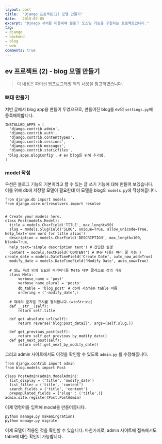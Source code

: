 ```yaml
---
layout: post
title:  "Django 프로젝트(2) 모델 만들기"
date:   2019-07-05
excerpt: "Djnago 서버를 이용하여 블로그 포스팅 기능을 구현하는 프로젝트입니다."
tag:
- django 
- backend
- blog
- web
comments: true
---
```


## ev 프로젝트 (2) - blog 모델 만들기
> 이 내용은 파이썬 웹프로그래밍 책의 내용을 참고하였습니다.

### 뼈대 만들기

저번 글에서 blog app을 만들어 두었으므로, 만들어진 blog를 ev의 `settings.py`에 등록해야합니다.
```
INSTALLED_APPS = [  
  'django.contrib.admin',  
  'django.contrib.auth',  
  'django.contrib.contenttypes',  
  'django.contrib.sessions',  
  'django.contrib.messages',  
  'django.contrib.staticfiles',      
 'blog.apps.BlogConfig', # ev blog를 위해 추가됨.  
]
```
### model 작성
우선은 블로그 기능의 기본이라고 할 수 있는 글 쓰기 기능에 대해 만들어 보겠습니다.
이를 위해 db에 저장할 모델이 필요한데 이 모델을 blog의 `models.py`에 작성해줍니다.
```
from django.db import models  
from django.core.urlresolvers import resolve  
  
  
# Create your models here.  
class Post(models.Model):  
  title = models.CharField('TITLE', max_lenght=50)  
  slug = models.SlugField('SLUG', unique=True, allow_unicode=True, help_text='one word for title alias')  
  description = models.CharField('DESCRIPTION', max_length=100, blank=True,  
  help_text='simple description text') # 간단한 설명  
  content = models.TextField('CONTENT') # 본문 내용( 여러 줄 가능 )  create_date = models.DateTimeField('Create Date', auto_now_add=True)  
  modify_date = models.DateTimeField('Modify Date', auto_now=True)  
  
  # 필드 속성 외에 필요한 파라미터를 Meta 내부 클래스로 정의 가능  
  class Meta:  
      verbose_name = 'post'  
      verbose_name_plural = 'posts'  
      db_table = 'blog_post' # db에 저장되는 table 이름  
      ordering = ('-modify_date',)  
  
  # 객체의 문자열 표시를 정의합니다.(=toString)  
  def __str__(self):  
      return self.title  
  
  def get_absolute_url(self):  
      return reverse('blog:post_detail', args=(self.slug,))  
  
  def get_previous_post(self):  
      return self.get_previous_by_modify_date()  
  def get_next_post(self):  
      return self.get_next_by_modify_date()
```
그리고 admin 사이트에서도 이것을 확인할 수 있도록 `admin.py` 를 수정해줍니다.

```
from django.contrib import admin  
from blog.models import Post  
  
class PostAdmin(admin.ModelAdmin):  
  list_display = ('title', 'modify_date')  
  list_filter = ('title', 'content')  
  search_fields = ('title', 'content')  
  prepopulated_fields = {'slug' : ('title',)}  
admin.site.register(Post,PostAdmin)
```

이제 명령어를 입력해 model을 만들어줍니다.
```
python manage.py makemirgrations
python manage.py migrate
```
이제 모델이 적용된 것을 확인할 수 있습니다.
마찬가지로, admin 사이트에 접속해서도 table에 대한 확인이 가능합니다.
